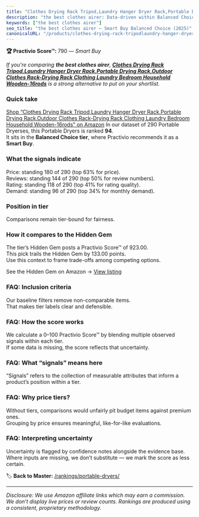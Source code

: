```yaml
---
title: "Clothes Drying Rack Tripod,Laundry Hanger Dryer Rack,Portable Drying Rack,Outdoor Clothes Rack-Drying Rack Clothing Laundry Bedroom Household Wooden-16rods"
description: "the best clothes airer: Data-driven within Balanced Choice ranking using the Practivio Score™. Positioned by quality, value, demand, findability, momentum."
keywords: ["the best clothes airer"]
seo_title: "the best clothes airer — Smart Buy Balanced Choice (2025)"
canonicalURL: "/products/clothes-drying-rack-tripodlaundry-hanger-dryer-rackportable-drying-rackoutdoor-clothes-rack-drying-rack-clothing-laundry-bedroom-household-wooden-16rods-B0CSX8JNBY/"
---
```


**🏆 Practivio Score™:** 790 — _Smart Buy_


*If you're comparing **the best clothes airer**, **[Clothes Drying Rack Tripod,Laundry Hanger Dryer Rack,Portable Drying Rack,Outdoor Clothes Rack-Drying Rack Clothing Laundry Bedroom Household Wooden-16rods](https://www.amazon.com/dp/B0CSX8JNBY?tag=practivio-20)** is a strong alternative to put on your shortlist.*
### Quick take
[Shop “Clothes Drying Rack Tripod,Laundry Hanger Dryer Rack,Portable Drying Rack,Outdoor Clothes Rack-Drying Rack Clothing Laundry Bedroom Household Wooden-16rods” on Amazon](https://www.amazon.com/dp/B0CSX8JNBY?tag=practivio-20)
In our dataset of 290 Portable Dryerses, this Portable Dryers is ranked **94**.  
It sits in the **Balanced Choice tier**, where Practivio recommends it as a **Smart Buy**.

### What the signals indicate
Price: standing 180 of 290 (top 63% for price).  
Reviews: standing 144 of 290 (top 50% for review numbers).  
Rating: standing 118 of 290 (top 41% for rating quality).  
Demand: standing 96 of 290 (top 34% for monthly demand).

### Position in tier
Comparisons remain tier-bound for fairness.

### How it compares to the Hidden Gem
The tier’s Hidden Gem posts a Practivio Score™ of 923.00.  
This pick trails the Hidden Gem by 133.00 points.  
Use this context to frame trade-offs among competing options.  

See the Hidden Gem on Amazon → [View listing](https://www.amazon.com/dp/B00Q4X2FSM?tag=practivio-20)

### FAQ: Inclusion criteria
Our baseline filters remove non-comparable items.  
That makes tier labels clear and defensible.

### FAQ: How the score works
We calculate a 0–100 Practivio Score™ by blending multiple observed signals within each tier.  
If some data is missing, the score reflects that uncertainty.

### FAQ: What “signals” means here
“Signals” refers to the collection of measurable attributes that inform a product’s position within a tier.

### FAQ: Why price tiers?
Without tiers, comparisons would unfairly pit budget items against premium ones.  
Grouping by price ensures meaningful, like-for-like evaluations.

### FAQ: Interpreting uncertainty
Uncertainty is flagged by confidence notes alongside the evidence base.  
Where inputs are missing, we don’t substitute — we mark the score as less certain.


🏷️ **Back to Master:** [/rankings/portable-dryers/](/rankings/portable-dryers/)

---
_Disclosure: We use Amazon affiliate links which may earn a commission. We don’t display live prices or review counts. Rankings are produced using a consistent, proprietary methodology._
